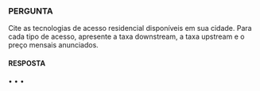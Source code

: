 ### PERGUNTA

Cite as tecnologias de acesso residencial disponíveis em sua cidade. Para cada tipo de acesso, apresente a taxa downstream, a taxa upstream e o preço mensais anunciados.

#### RESPOSTA 

• • •
